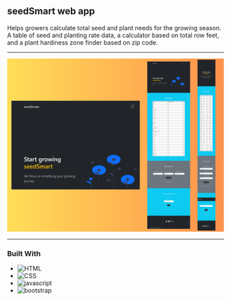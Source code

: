 ## seedSmart web app

Helps growers calculate total seed and plant needs for the growing season. A table of seed and planting rate data, a calculator based on total row feet, and a plant hardiness zone finder based on zip code.

---

![img](images/seedSmartSet.png)

---

### Built With

- ![HTML]
- ![CSS]
- ![javascript]
- ![bootstrap]

[css]: https://img.shields.io/badge/css-1572B6?style=for-the-badge&logo=css3
[html]: https://img.shields.io/badge/html5-%23E34F26.svg?style=for-the-badge&logo=html5&logoColor=white
[javascript]: https://img.shields.io/badge/javascript-%23f7df1e.svg?style=for-the-badge&logo=javascript&logoColor=white
[bootstrap]: https://img.shields.io/badge/bootstrap-7952B3?style=for-the-badge&logo=bootstrap&logoColor=white
